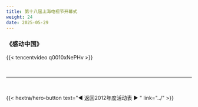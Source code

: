 ```yaml
---
title: 第十八届上海电视节开幕式
weight: 24
date: 2025-05-29
---
```


### 《感动中国》

{{< tencentvideo q0010xNePHv >}}


<br>
<hr>
<br>

{{< hextra/hero-button text="◀ 返回2012年度活动表 ▶ " link="../" >}}